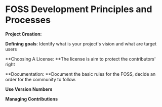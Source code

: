 # FOSS Development Principles and Processes

**Project Creation:**

**Defining goals**: Identify what is your project's vision and what are target users

**Choosing A License: **The license is aim to protect the contributors' right

**Documentation: **Document the basic rules for the FOSS, decide an order for the community to follow.

**Use Version Numbers**

**Managing Contributions**

